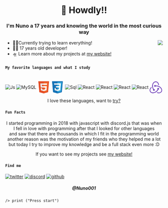 <h1 align="center">👋 Howdly!!
<h3 align="center">I'm Nuno a 17 years and knowing the world in the most curious way</h3>

<a href="https://discord.com/users/975068431625883718">
  <img src="https://lanyard-profile-readme.vercel.app/api/975068431625883718?hideTimestamp=true&idleMessage=Trying%20chillin'%20at%20the%20moment..." align="right" />
</a>

-   🚶🏻Currently trying to learn everything!
-   👨‍💻 17 years old developer!
-   🛸 Learn more about my projects at <a href="https://nunoo.dev/" target="_blank">my website!</a>

#### ```My favorite languages and what I study```


<div style="display: inline_block"><br>
  <img align="center" alt="Js" height="40" width="40" src="https://cdn.jsdelivr.net/gh/devicons/devicon/icons/bootstrap/bootstrap-original.svg">
  <img align="center" alt="MySQL" height="40" width="40" src="https://cdn.jsdelivr.net/gh/devicons/devicon/icons/lua/lua-plain-wordmark.svg">
  <img align="center" alt="HTML" height="40" width="40" src="https://raw.githubusercontent.com/devicons/devicon/master/icons/html5/html5-original.svg">
  <img align="center" alt="CSS" height="40" width="40" src="https://raw.githubusercontent.com/devicons/devicon/master/icons/css3/css3-original.svg">
  <img align="center" alt="Sql" height="40" width="40" src="https://cdn.jsdelivr.net/gh/devicons/devicon/icons/mysql/mysql-original.svg">
  <img align="center" alt="React" height="40" width="40" src="https://cdn.jsdelivr.net/gh/devicons/devicon/icons/react/react-original.svg">
  <img align="center" alt="React" height="40" width="40" src="https://cdn.jsdelivr.net/gh/devicons/devicon/icons/redis/redis-original.svg">
  <img align="center" alt="React" height="40" width="40" src="https://cdn.jsdelivr.net/gh/devicons/devicon/icons/tailwindcss/tailwindcss-plain.svg">
  <img align="center" alt="React" height="40" width="40" src="https://cdn.jsdelivr.net/gh/devicons/devicon/icons/linux/linux-original.svg">
  <img align="center" alt="React" height="40" width="40" src="https://raw.githubusercontent.com/devicons/devicon/master/icons/redux/redux-original.svg">
  

<p align="center">
    I love these languages, want to <a href="https://www.javascript.com/try" target="_blank">try?</a>


 #### `Fun Facts`
 </div>
<p align="center">
    I started programming in 2018 with javascript with discord.js that was when I fell in love with programming after that I looked for other languages <br> and saw that there are thousands in which I fit in the programming world another reason was the motivation of my friends who they helped me a lot but today I try to improve my knowledge and be a full stack even more :D
</p>
<p align="center">
    If you want to see my projects see <a href="https://nunoo.dev/" target="_blank">my website!</a>


  #### `Find me`
[![twitter](https://skillicons.dev/icons?i=twitter)](https://twitter.com/)
[![discord](https://skillicons.dev/icons?i=discord)](https://discord.gg/979Vn4xe)
[![github](https://skillicons.dev/icons?i=github)](https://github.com/Nuno001)
      
  </a>
  

  
  </a>


<h5 align="center">@Nuno001</h5>


  </a>

  </a>
  
    /> print ("Press start")
  </a>
</p>
